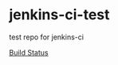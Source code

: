 # jenkins-ci-test
test repo for jenkins-ci 

[Build Status](http://10.11.0.15:8080/buildStatus/icon?job=jenkins-ci-test)

